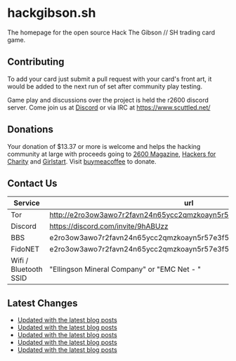 # hackgibson.sh
The homepage for the open source Hack The Gibson // SH trading card game.


## Contributing

To add your card just submit a pull request with your card's front art, it would be added to the next run of set after community play testing.

Game play and discussions over the project is held the r2600 discord server. Come join us at [Discord](https://discord.com/invite/9hABUzz) or via IRC at https://www.scuttled.net/


## Donations

Your donation of $13.37 or more is welcome and helps the hacking community at large with proceeds going to [2600 Magazine](https://2600.com/), [Hackers for Charity](https://hackersforcharity.org) and [Girlstart](https://girlstart.org).  Visit [buymeacoffee](https://www.buymeacoffee.com/hackgibson.sh) to donate.


## Contact Us

Service | url
-|-
Tor | http://e2ro3ow3awo7r2favn24n65ycc2qmzkoayn5r57e3f56nvjwdcgg32ad.onion
Discord | https://discord.com/invite/9hABUzz
BBS | e2ro3ow3awo7r2favn24n65ycc2qmzkoayn5r57e3f56nvjwdcgg32ad.onion:23
FidoNET | e2ro3ow3awo7r2favn24n65ycc2qmzkoayn5r57e3f56nvjwdcgg32ad.onion:24554
Wifi / Bluetooth SSID | "Ellingson Mineral Company" or "EMC Net - <fidonet address>"

## Latest Changes
<!-- BLOG-POST-LIST:START -->
- [Updated with the latest blog posts](https://github.com/DFW2600/hackgibson.sh/commit/66ad453d75fcb9d924ef94bd82254d6779508059)
- [Updated with the latest blog posts](https://github.com/DFW2600/hackgibson.sh/commit/5ee7b23bfbffc9caa226f9d72293bc8e0b5ab742)
- [Updated with the latest blog posts](https://github.com/DFW2600/hackgibson.sh/commit/9941fee6d12f9fd1e263f4a67b7308a8531794bf)
- [Updated with the latest blog posts](https://github.com/DFW2600/hackgibson.sh/commit/42da2e3c4c1faf38806f902f912e5649a0eab7ad)
- [Updated with the latest blog posts](https://github.com/DFW2600/hackgibson.sh/commit/44dce9dce517c4d4109c5286a02c076b4997f8c0)
<!-- BLOG-POST-LIST:END -->
